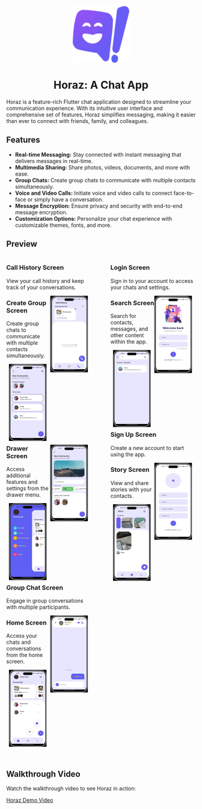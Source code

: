 
<div align="center">
  <img src="assets/app-logo.png" alt="Horaz App Icon" width="150" height="150"/>
  <h1>Horaz: A Chat App</h1>
</div>


Horaz is a feature-rich Flutter chat application designed to streamline your communication experience. With its intuitive user interface and comprehensive set of features, Horaz simplifies messaging, making it easier than ever to connect with friends, family, and colleagues.

## Features

- **Real-time Messaging:** Stay connected with instant messaging that delivers messages in real-time.
- **Multimedia Sharing:** Share photos, videos, documents, and more with ease.
- **Group Chats:** Create group chats to communicate with multiple contacts simultaneously.
- **Voice and Video Calls:** Initiate voice and video calls to connect face-to-face or simply have a conversation.
- **Message Encryption:** Ensure privacy and security with end-to-end message encryption.
- **Customization Options:** Personalize your chat experience with customizable themes, fonts, and more.

## Preview

<div style="display: flex; flex-wrap: wrap; justify-content: space-between;">

  <div style="flex-basis: 45%; margin-bottom: 20px;">

   <h3>Call History Screen</h3>
   <p>View your call history and keep track of your conversations.</p>
    
   <img src="screenshots/CallHistory-Screen.jpg" alt="Call History Screen" width="100" style="margin-right: 10px; margin-bottom: 10px; float: right;">

   <h3>Create Group Screen</h3>
   <p>Create group chats to communicate with multiple contacts simultaneously.</p>
    
   <img src="screenshots/Create-Group-Screen.jpg" alt="Create Group Screen" width="100" style="margin-right: 10px; margin-bottom: 10px; float: right;">
   <img src="screenshots/Create-Group-Screen-2.jpg" alt="Create Group Screen-2" width="100" style="margin-right: 10px; margin-bottom: 10px; float: right;">

   <h3>Drawer Screen</h3>
   <p>Access additional features and settings from the drawer menu.</p>
    
   <img src="screenshots/Drawer-Screen.jpg" alt="Drawer Screen" width="100" style="margin-right: 10px; margin-bottom: 10px; float: right;">

   <h3>Group Chat Screen</h3>
   <p>Engage in group conversations with multiple participants.</p>
    
   <img src="screenshots/Group-Chat-Screen.jpg" alt="Group Chat Screen" width="100" style="margin-right: 10px; margin-bottom: 10px; float: right;">

   <h3>Home Screen</h3>
   <p>Access your chats and conversations from the home screen.</p>
    
   <img src="screenshots/Home-Screen.jpg" alt="Home Screen" width="100" style="margin-right: 10px; margin-bottom: 10px; float: right;">

  </div>

  <div style="flex-basis: 45%; margin-bottom: 20px;">

   <h3>Login Screen</h3>
   <p>Sign in to your account to access your chats and settings.</p>
    
   <img src="screenshots/Login-Screen.jpg" alt="Login Screen" width="100" style="margin-right: 10px; margin-bottom: 10px; float: right;">

   <h3>Search Screen</h3>
    <p>Search for contacts, messages, and other content within the app.</p>
    
   <img src="screenshots/Search-Screen.jpg" alt="Search Screen" width="100" style="margin-right: 10px; margin-bottom: 10px; float: right;">

   <h3>Sign Up Screen</h3>
   <p>Create a new account to start using the app.</p>
    
   <img src="screenshots/SignUp-Screen.jpg" alt="Sign Up Screen" width="100" style="margin-right: 10px; margin-bottom: 10px; float: right;">

   <h3>Story Screen</h3>
   <p>View and share stories with your contacts.</p>
    
   <img src="screenshots/Story-Screen.jpg" alt="Story Screen" width="100" style="margin-right: 10px; margin-bottom: 10px; float: right;">

  </div>

</div>





## Walkthrough Video

Watch the walkthrough video to see Horaz in action:

[Horaz Demo Video](https://example.com)
